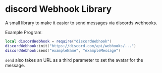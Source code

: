 # discord Webhook Library
A small library to make it easier to send messages via discords webhooks.

Example Program:
```lua
local discordWebhook = require("discordWebhook")
discordWebhook:init("https://discord.com/api/webhooks/...")
discordWebhook:send("exampleName", "exampleMessage")
```

`send` also takes an URL as a third parameter to set the avatar for the message.
